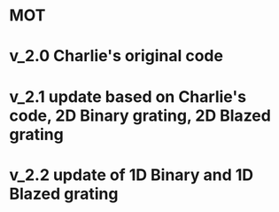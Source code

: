 # MOT
# v_2.0 Charlie's original code
# v_2.1 update based on Charlie's code, 2D Binary grating, 2D Blazed grating
# v_2.2 update of 1D Binary and 1D Blazed grating
